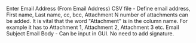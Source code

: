 Enter Email Address (From Email Address)
CSV file - Define email address, First name, Last name, cc, bcc, Attachment
N number of attachments can be added. It is vital that the word "Attachment" is in the column name. For example it has to Attachment 1, Attachment 2, Attachment 3 etc.
Email Subject
Email Body - Can be input in GUI. No need to add signature.

